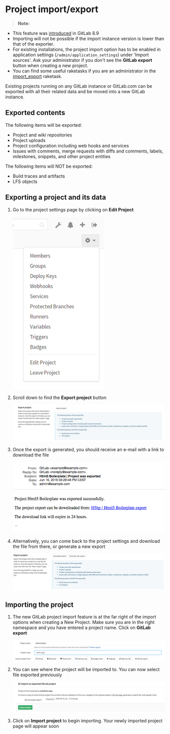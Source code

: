 # Project import/export

>**Note:**
  - This feature was [introduced][ce-3050] in GitLab 8.9
  - Importing will not be possible if the import instance version is lower
    than that of the exporter.
  - For existing installations, the project import option has to be enabled in
    application settings (`/admin/application_settings`) under 'Import sources'.
    Ask your administrator if you don't see the **GitLab export** button when
    creating a new project.
  - You can find some useful raketasks if you are an administrator in the
    [import_export](../../../administration/raketasks/project_import_export.md)
    raketask.

Existing projects running on any GitLab instance or GitLab.com can be exported
with all their related data and be moved into a new GitLab instance.

## Exported contents

The following items will be exported:

- Project and wiki repositories
- Project uploads
- Project configuration including web hooks and services
- Issues with comments, merge requests with diffs and comments, labels, milestones, snippets,
  and other project entities

The following items will NOT be exported:

- Build traces and artifacts
- LFS objects

## Exporting a project and its data

1. Go to the project settings page by clicking on **Edit Project**

    ![Project settings button](img/settings_edit_button.png)

1. Scroll down to find the **Export project** button

    ![export_1](./img/export_1.png)

1. Once the export is generated, you should receive an e-mail with a link to
   download the file

    ![export_3](./img/export_3.png)

1. Alternatively, you can come back to the project settings and download the
   file from there, or generate a new export

    ![export_4](./img/export_4.png)

## Importing the project

1. The new GitLab project import feature is at the far right of the import
   options when creating a New Project. Make sure you are in the right namespace
   and you have entered a project name. Click on **GitLab export**

    ![import_1](./img/import_1.png)

1. You can see where the project will be imported to. You can now select file
   exported previously

    ![import_2](./img/import_2.png)

1. Click on **Import project** to begin importing. Your newly imported project
   page will appear soon

[ce-3050]: https://gitlab.com/gitlab-org/gitlab-ce/issues/3050
